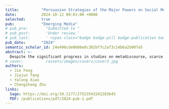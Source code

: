 ```yaml
---
title:          "Persuasion Strategies of the Major Powers on Social Media: An Analysis of the Metadiscourse from the Chinese and American Spokespersons’ Tweets"
date:           2024-10-12 00:01:00 +0800
selected:       true
pub:            "Emerging Media"
# pub_pre:        "Submitted to "
# pub_post:       'Under review.'
# pub_last:       ' <span class="badge badge-pill badge-publication badge-success">Spotlight</span>'
pub_date:       "2024"
semantic_scholar_id: 24e496cde0686e0c302bf7c2af3c14b6a2b007a5
abstract: >-
  Despite the significant progress in studies on metadiscourse, scarce attention has been paid to it in the digital context. Social media platforms including Twitter have become arenas for the current Sino-U.S. discourse competition. In this regard, Twitter can be used to observe the diverse usage of metadiscourse by different political figures and uncover the underlying mechanisms. Combining computer-aided metadiscourse extraction and critical discourse analysis, the paper explores metadiscourse markers from the Chinese and American spokespersons’ tweets to reveal their rhetoric and social functions based on Foucault’s “power discourse theory.” The results show that the American spokespersons are more inclined to use emotional persuasion and define some specific objects, which is part of the division & rejection system. In contrast, utterances of the Chinese spokespersons constitute a semantic terrain to distinguish truth from falsehood, utilizing the opposition system to eliminate their inferior discourse power status.
# cover:          /assets/images/covers/cover3.jpg
authors:
  - Jie Feng
  - Jiajun Tang
  - Yalong Xiao
  - Chengzhang Zhu
links:
  Sage: https://doi.org/10.1177/27523543241283645
  PDF: /publications/pdf/2024-pub-1.pdf
---
```

